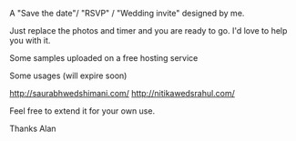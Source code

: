 A "Save the date"/ "RSVP" / "Wedding invite" designed by me.

Just replace the photos and timer and you are ready to go. I'd love to help you with it.

Some samples uploaded on a free hosting service

Some usages (will expire soon)

http://saurabhwedshimani.com/
http://nitikawedsrahul.com/

Feel free to extend it for your own use.


Thanks
Alan
